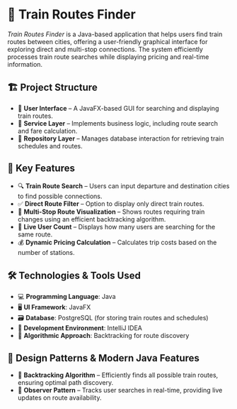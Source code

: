 # 🚆 Train Routes Finder

*Train Routes Finder* is a Java-based application that helps users find train routes between cities, offering a user-friendly graphical interface for exploring direct and multi-stop connections. The system efficiently processes train route searches while displaying pricing and real-time information.

## 🏗️ Project Structure
-  📂 **User Interface** – A JavaFX-based GUI for searching and displaying train routes.
-  📂 **Service Layer** – Implements business logic, including route search and fare calculation.
-  📂 **Repository Layer** – Manages database interaction for retrieving train schedules and routes.

## 🌟 Key Features
-  🔍 **Train Route Search** – Users can input departure and destination cities to find possible connections.
-  ✅ **Direct Route Filter** – Option to display only direct train routes.
-  📍 **Multi-Stop Route Visualization** – Shows routes requiring train changes using an efficient backtracking algorithm.
-  👥 **Live User Count** – Displays how many users are searching for the same route.
-  💰 **Dynamic Pricing Calculation** – Calculates trip costs based on the number of stations.

## 🛠️ Technologies & Tools Used
-  💻 **Programming Language**: Java
-  🖥️ **UI Framework**: JavaFX
-  🗃️ **Database**: PostgreSQL (for storing train routes and schedules)
-  🔌 **Development Environment**: IntelliJ IDEA
-  🔄 **Algorithmic Approach**: Backtracking for route discovery

## 📌 Design Patterns & Modern Java Features
-  🧩 **Backtracking Algorithm** – Efficiently finds all possible train routes, ensuring optimal path discovery.
-  🔄 **Observer Pattern** – Tracks user searches in real-time, providing live updates on route availability.



